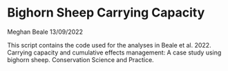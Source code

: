 # Bighorn Sheep Carrying Capacity

Meghan Beale 13/09/2022

This script contains the code used for the analyses in Beale et al. 2022. Carrying capacity and cumulative effects management: A case study using bighorn sheep. Conservation Science and Practice.


